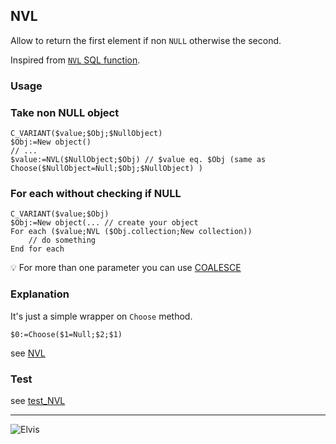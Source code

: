 ﻿<!-- NLV(possibly_null_value, 'value if null') -->
## NVL

Allow to return the first element if non `NULL` otherwise the second.

Inspired from [`NVL` SQL function](https://en.wikipedia.org/wiki/Null_coalescing_operator#SQL).


### Usage

### Take non NULL object

```4d
C_VARIANT($value;$Obj;$NullObject)
$Obj:=New object()
// ...
$value:=NVL($NullObject;$Obj) // $value eq. $Obj (same as Choose($NullObject=Null;$Obj;$NullObject) )
```

### For each without checking if NULL

```4d
C_VARIANT($value;$Obj)
$Obj:=New object(... // create your object
For each ($value;NVL ($Obj.collection;New collection))
	// do something
End for each

```

💡 For more than one parameter you can use [COALESCE](COALESCE.md)

### Explanation

It's just a simple wrapper on `Choose` method.

```4d
$0:=Choose($1=Null;$2;$1)
```

see [NVL](../../Project/Sources/Methods/NVL.4dm#L13)

### Test

see [test_NVL](../../Project/Sources/Methods/test_NVL.4dm)

---

![Elvis](https://res.cloudinary.com/practicaldev/image/fetch/s--fUx8DazI--/c_limit%2Cf_auto%2Cfl_progressive%2Cq_auto%2Cw_880/https://thepracticaldev.s3.amazonaws.com/i/6j3wmn15zj3vp3qyfctv.jpg)
